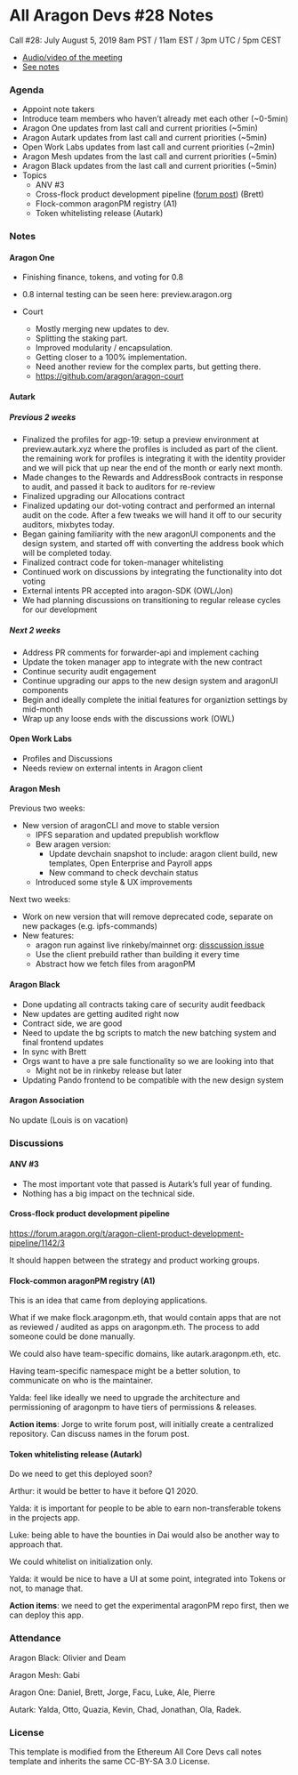 

# All Aragon Devs #28 Notes
Call #28: July August 5, 2019 8am PST / 11am EST / 3pm UTC / 5pm CEST

- [Audio/video of the meeting](https://www.youtube.com/watch?v=QD5Q8dR3D_Q)
- [See notes](#notes)

### Agenda
* Appoint note takers
* Introduce team members who haven’t already met each other (~0-5min)
* Aragon One updates from last call and current priorities (~5min)
* Aragon Autark updates from last call and current priorities (~5min)
* Open Work Labs updates from last call and current priorities (~2min)
* Aragon Mesh updates from the last call and current priorities (~5min)
* Aragon Black updates from the last call and current priorities (~5min)
* Topics
    * ANV #3
    * Cross-flock product development pipeline ([forum post](https://forum.aragon.org/t/aragon-client-product-development-pipeline/1142/3)) (Brett)
    * Flock-common aragonPM registry (A1)
    * Token whitelisting release (Autark)

### Notes

#### Aragon One

- Finishing finance, tokens, and voting for 0.8
- 0.8 internal testing can be seen here: preview.aragon.org

- Court
    - Mostly merging new updates to dev.
    - Splitting the staking part.
    - Improved modularity / encapsulation.
    - Getting closer to a 100% implementation.
    - Need another review for the complex parts, but getting there.
    - https://github.com/aragon/aragon-court

#### Autark

##### Previous 2 weeks

- Finalized the profiles for agp-19: setup a preview environment at preview.autark.xyz where the profiles is included as part of the client. the remaining work for profiles is integrating it with the identity provider and we will pick that up near the end of the month or early next month.
- Made changes to the Rewards and AddressBook contracts in response to audit, and passed it back to auditors for re-review
- Finalized upgrading our Allocations contract
- Finalized updating our dot-voting contract and performed an internal audit on the code. After a few tweaks we will hand it off to our security auditors, mixbytes today.
- Began gaining familiarity with the new aragonUI components and the design system, and started off with converting the address book which will be completed today.
- Finalized contract code for token-manager whitelisting
- Continued work on discussions by integrating the functionality into dot voting
- External intents PR accepted into aragon-SDK (OWL/Jon)
- We had planning discussions on transitioning to regular release cycles for our development

##### Next 2 weeks

- Address PR comments for forwarder-api and implement caching
- Update the token manager app to integrate with the new contract
- Continue security audit engagement
- Continue upgrading our apps to the new design system and aragonUI components
- Begin and ideally complete the initial features for organiztion settings by mid-month
- Wrap up any loose ends with the discussions work (OWL)

#### Open Work Labs

- Profiles and Discussions
- Needs review on external intents in Aragon client

#### Aragon Mesh

Previous two weeks:

- New version of aragonCLI and move to stable version
    - IPFS separation and updated prepublish workflow
    - Bew aragen version:
        - Update devchain snapshot to include: aragon client build, new templates, Open Enterprise and Payroll apps
        - New command to check devchain status
    - Introduced some style & UX improvements

Next two weeks:

- Work on new version that will remove deprecated code, separate on new packages (e.g. ipfs-commands)
- New features:
    - aragon run against live rinkeby/mainnet org: [disscussion issue](https://github.com/aragon/aragon-cli/issues/632)
    - Use the client prebuild rather than building it every time
    - Abstract how we fetch files from aragonPM


#### Aragon Black
- Done updating all contracts taking care of security audit feedback
- New updates are getting audited right now
- Contract side, we are good
- Need to update the bg scripts to match the new batching system and final frontend updates
- In sync with Brett
- Orgs want to have a pre sale functionality so we are looking into that
    - Might not be in rinkeby release but later
- Updating Pando frontend to be compatible with the new design system


#### Aragon Association

No update (Louis is on vacation)

### Discussions

#### ANV #3

- The most important vote that passed is Autark’s full year of funding.
- Nothing has a big impact on the technical side.

#### Cross-flock product development pipeline

https://forum.aragon.org/t/aragon-client-product-development-pipeline/1142/3

It should happen between the strategy and product working groups.

#### Flock-common aragonPM registry (A1)

This is an idea that came from deploying applications.

What if we make flock.aragonpm.eth, that would contain apps that are not as reviewed / audited as apps on aragonpm.eth. The process to add someone could be done manually.

We could also have team-specific domains, like autark.aragonpm.eth, etc.

Having team-specific namespace might be a better solution, to communicate on who is the maintainer.

Yalda: feel like ideally we need to upgrade the architecture and permissioning of aragonpm to have tiers of permissions & releases.

**Action items**: Jorge to write forum post, will initially create a centralized repository. Can discuss names in the forum post.

#### Token whitelisting release (Autark)

Do we need to get this deployed soon?

Arthur: it would be better to have it before Q1 2020.

Yalda: it is important for people to be able to earn non-transferable tokens in the projects app.

Luke: being able to have the bounties in Dai would also be another way to approach that.

We could whitelist on initialization only.

Yalda: it would be nice to have a UI at some point, integrated into Tokens or not, to manage that.

**Action items**: we need to get the experimental aragonPM repo first, then we can deploy this app.

### Attendance

Aragon Black: Olivier and Deam

Aragon Mesh: Gabi

Aragon One: Daniel, Brett, Jorge, Facu, Luke, Ale, Pierre

Autark: Yalda, Otto, Quazia, Kevin, Chad, Jonathan, Ola, Radek.

### License
This template is modified from the Ethereum All Core Devs call notes template and inherits the same CC-BY-SA 3.0 License.
